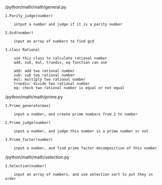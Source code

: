 /python/math/math/general.py

	1.Parity_judge(number)

		intput a number and judge if it is a parity number

	2.Gcd(number)

		input an array of numbers to find gcd

	3.class Rational

		use this class to calculate rational number
		add, sub, mul, truediv, eq function can use

		add: add two rational number
		sub: sub two rational number
		mul: multiply two rational number
		truediv: divide two rational number
		eq: check two rational number is equal or not equal


/python/math/math/prime.py

	1.Prime_generate(max)

		input a number, and create prime numbers from 2 to number

	2.Prime_judge(number)

		input a number, and judge this number is a prime number or not

	3.Prime_factor(number)

		input a number, and find prime factor decomposition of this number


/python/math/math/selection.py

	1.Selection(number)

		input an array of numbers, and use selection sort to put they in order
